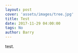 ```yaml
---
layout: post
cover: 'assets/images/tree.jpg'
title: Test
date: 2017-11-29 04:00:00
tags: No
author: Barry
---
```


<p>test.</p>
